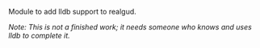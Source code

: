 Module to add lldb support to realgud.

_Note: This is not a finished work; it needs someone who knows and uses lldb to complete it._
